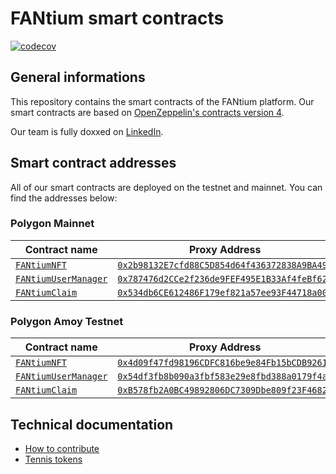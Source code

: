 # FANtium smart contracts

[![codecov](https://codecov.io/gh/FantiumAG/smart-contracts/graph/badge.svg?token=44GTGNWNM8)](https://codecov.io/gh/FantiumAG/smart-contracts)

## General informations

This repository contains the smart contracts of the FANtium platform. Our smart contracts are based on [OpenZeppelin's contracts version 4](https://docs.openzeppelin.com/contracts/4.x/).

Our team is fully doxxed on [LinkedIn](https://www.linkedin.com/company/fantium/).

## Smart contract addresses

All of our smart contracts are deployed on the testnet and mainnet. You can find the addresses below:

### Polygon Mainnet

| Contract name                                        | Proxy Address                                                                                                              | Implementation Address                                                                                                          |
| ---------------------------------------------------- | -------------------------------------------------------------------------------------------------------------------------- | ------------------------------------------------------------------------------------------------------------------------------- |
| [`FANtiumNFT`](src/FANtiumNFTV6.sol)                 | [`0x2b98132E7cfd88C5D854d64f436372838A9BA49d`](https://polygonscan.com/address/0x2b98132E7cfd88C5D854d64f436372838A9BA49d) | [`0x68cD14ede2dEca28649cA6a4306f55E8B0F616FB`](https://polygonscan.com/address/0x68cD14ede2dEca28649cA6a4306f55E8B0F616FB#code) |
| [`FANtiumUserManager`](src/FANtiumUserManagerV2.sol) | [`0x787476d2CCe2f236de9FEF495E1B33Af4feBf62C`](https://polygonscan.com/address/0x787476d2CCe2f236de9FEF495E1B33Af4feBf62C) | [`0x5f6a45C99168FE529b4f591E83E30B473e54dBe6`](https://polygonscan.com/address/0x5f6a45C99168FE529b4f591E83E30B473e54dBe6#code) |
| [`FANtiumClaim`](src/FANtiumClaimV2.sol)             | [`0x534db6CE612486F179ef821a57ee93F44718a002`](https://polygonscan.com/address/0x534db6CE612486F179ef821a57ee93F44718a002) | [`0xc609B07dA3e23eAD4D41ebA31694880F4b5945e1`](https://polygonscan.com/address/0xc609B07dA3e23eAD4D41ebA31694880F4b5945e1#code) |

### Polygon Amoy Testnet

| Contract name                                        | Proxy Address                                                                                                                   | Implementation Address                                                                                                               |
| ---------------------------------------------------- | ------------------------------------------------------------------------------------------------------------------------------- | ------------------------------------------------------------------------------------------------------------------------------------ |
| [`FANtiumNFT`](src/FANtiumNFTV6.sol)                 | [`0x4d09f47fd98196CDFC816be9e84Fb15bCDB92612`](https://amoy.polygonscan.com/address/0x4d09f47fd98196CDFC816be9e84Fb15bCDB92612) | [`0xc0058ad20df0ad97ec91530837acc0079a5977cf`](https://amoy.polygonscan.com/address/0xc0058ad20df0ad97ec91530837acc0079a5977cf#code) |
| [`FANtiumUserManager`](src/FANtiumUserManagerV2.sol) | [`0x54df3fb8b090a3fbf583e29e8fbd388a0179f4a2`](https://amoy.polygonscan.com/address/0x54df3fb8b090a3fbf583e29e8fbd388a0179f4a2) | [`0x621914d214a137187FD91c636cbfFA9BB9D31470`](https://amoy.polygonscan.com/address/0x621914d214a137187FD91c636cbfFA9BB9D31470#code) |
| [`FANtiumClaim`](src/FANtiumClaimV2.sol)             | [`0xB578fb2A0BC49892806DC7309Dbe809f23F4682F`](https://amoy.polygonscan.com/address/0xB578fb2A0BC49892806DC7309Dbe809f23F4682F) | [`0xf9cb9686b03e4bc02fe17035ff9d60b6a8b6376e`](https://amoy.polygonscan.com/address/0xf9cb9686b03e4bc02fe17035ff9d60b6a8b6376e#code) |

## Technical documentation

- [How to contribute](CONTRIBUTING.md)
- [Tennis tokens](docs/tennis.md)
